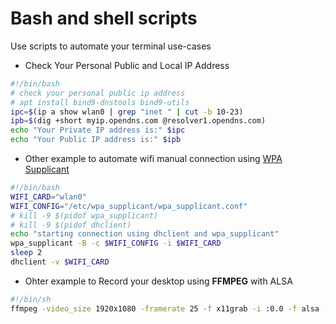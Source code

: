 # Bash and shell scripts

Use scripts to automate your terminal use-cases

- Check Your Personal Public and Local IP Address  

```Bash
#!/bin/bash 
# check your personal public ip address 
# apt install bind9-dnstools bind9-utils 
ipc=$(ip a show wlan0 | grep "inet " | cut -b 10-23) 
ipb=$(dig +short myip.opendns.com @resolver1.opendns.com)
echo "Your Private IP address is:" $ipc
echo "Your Public IP address is:" $ipb
```

- Other example to automate wifi manual connection using [WPA Supplicant](./wpa_supplicant.md)

```bash 
#!/bin/bash
WIFI_CARD="wlan0"
WIFI_CONFIG="/etc/wpa_supplicant/wpa_supplicant.conf"
# kill -9 $(pidof wpa_supplicant)
# kill -9 $(pidof dhclient)
echo "starting connection using dhclient and wpa_supplicant"
wpa_supplicant -B -c $WIFI_CONFIG -i $WIFI_CARD
sleep 2
dhclient -v $WIFI_CARD
```

- Ohter example to Record your desktop using **FFMPEG** with ALSA 

```bash 
#!/bin/sh
ffmpeg -video_size 1920x1080 -framerate 25 -f x11grab -i :0.0 -f alsa -ac 2 -i hw:0 output.mkv
``` 

